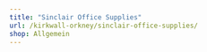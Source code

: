 ```yaml
---
title: "Sinclair Office Supplies"
url: /kirkwall-orkney/sinclair-office-supplies/
shop: Allgemein
---
```

